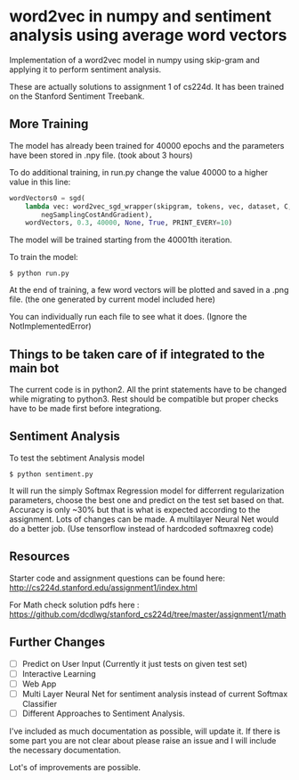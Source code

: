 # word2vec in numpy and sentiment analysis using average word vectors

Implementation of a word2vec model in numpy using skip-gram and applying it to perform sentiment analysis.

These are actually solutions to assignment 1 of cs224d. It has been trained on the Stanford Sentiment Treebank. 

## More Training
The model has already been trained for 40000 epochs and the parameters have been stored in .npy file. (took about 3 hours)

To do additional training, in run.py change the value 40000 to a higher value in this line:
```python
wordVectors0 = sgd(
    lambda vec: word2vec_sgd_wrapper(skipgram, tokens, vec, dataset, C, 
    	negSamplingCostAndGradient), 
    wordVectors, 0.3, 40000, None, True, PRINT_EVERY=10)
   ```
 The model will be trained starting from the 40001th iteration.
 
 
 To train the model:
 ```
 $ python run.py
 ```
 At the end of training, a few word vectors will be plotted and saved in a .png file. (the one generated by current model included here)
 
  You can individually run each file to see what it does. (Ignore the NotImplementedError)
 
## Things to be taken care of if integrated to the main bot
 
 The current code is in python2. All the print statements have to be changed while migrating to python3. Rest should be compatible but proper checks have to be made first before integrationg.
 
## Sentiment Analysis
To test the sebtiment Analysis model
```
$ python sentiment.py
```
It will run the simply Softmax Regression model for differrent regularization parameters, choose the best one and predict on the test set based on that. Accuracy is only ~30% but that is what is expected according to the assignment.
Lots of changes can be made.
A multilayer Neural Net would do a better job. (Use tensorflow instead of hardcoded softmaxreg code)

## Resources
Starter code and assignment questions can be found here: http://cs224d.stanford.edu/assignment1/index.html

For Math check solution pdfs here : https://github.com/dcdlwg/stanford_cs224d/tree/master/assignment1/math

## Further Changes
 - [ ] Predict on User Input (Currently it just tests on given test set)
 - [ ] Interactive Learning
 - [ ] Web App
 - [ ] Multi Layer Neural Net for sentiment analysis instead of current Softmax Classifier
 - [ ] Different Approaches to Sentiment Analysis.

I've included as much documentation as possible, will update it. If there is some part you are not clear about please raise an issue and I will include the necessary documentation.

Lot's of improvements are possible. 
